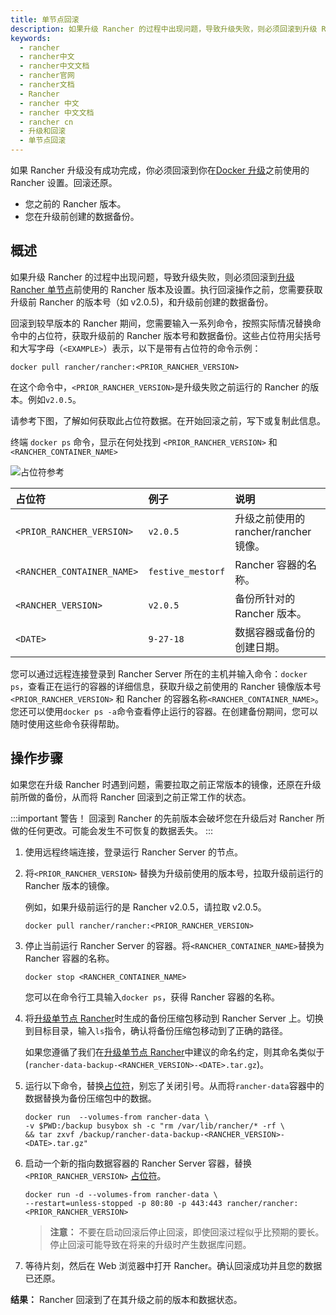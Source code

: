 ```yaml
---
title: 单节点回滚
description: 如果升级 Rancher 的过程中出现问题，导致升级失败，则必须回滚到升级 Rancher 单节点前使用的 Rancher 版本及设置。执行回滚操作之前，您需要获取升级前 Ranher 的版本号（如 v2.0.5)，和升级前创建的数据备份。回滚到较早版本的 Rancher 期间，您需要输入一系列命令，按照实际情况替换命令中的占位符，获取升级前的 Rancher 版本号和数据备份。这些占位符用尖括号和大写字母（`<EXAMPLE>`）表示，以下是带有占位符的命令示例。
keywords:
  - rancher
  - rancher中文
  - rancher中文文档
  - rancher官网
  - rancher文档
  - Rancher
  - rancher 中文
  - rancher 中文文档
  - rancher cn
  - 升级和回滚
  - 单节点回滚
---
```


如果 Rancher 升级没有成功完成，你必须回滚到你在[Docker 升级](/docs/rancher2.5/installation_new/install-rancher-on-k8s/upgrades/single-node/_index)之前使用的 Rancher 设置。回滚还原。

- 您之前的 Rancher 版本。
- 您在升级前创建的数据备份。

## 概述

如果升级 Rancher 的过程中出现问题，导致升级失败，则必须回滚到[升级 Rancher 单节点](/docs/rancher2.5/installation_new/install-rancher-on-k8s/upgrades/single-node/_index)前使用的 Rancher 版本及设置。执行回滚操作之前，您需要获取升级前 Rancher 的版本号（如 v2.0.5)，和升级前创建的数据备份。

回滚到较早版本的 Rancher 期间，您需要输入一系列命令，按照实际情况替换命令中的占位符，获取升级前的 Rancher 版本号和数据备份。这些占位符用尖括号和大写字母（`<EXAMPLE>`）表示，以下是带有占位符的命令示例：

```
docker pull rancher/rancher:<PRIOR_RANCHER_VERSION>
```

在这个命令中，`<PRIOR_RANCHER_VERSION>`是升级失败之前运行的 Rancher 的版本。例如`v2.0.5`。

请参考下图，了解如何获取此占位符数据。在开始回滚之前，写下或复制此信息。

终端 `docker ps` 命令，显示在何处找到 `<PRIOR_RANCHER_VERSION>` 和 `<RANCHER_CONTAINER_NAME>`

![占位符参考](/img/rancher/placeholder-ref-2.png)

| 占位符                     | 例子              | 说明                                  |
| :------------------------- | :---------------- | :------------------------------------ |
| `<PRIOR_RANCHER_VERSION>`  | `v2.0.5`          | 升级之前使用的 rancher/rancher 镜像。 |
| `<RANCHER_CONTAINER_NAME>` | `festive_mestorf` | Rancher 容器的名称。                  |
| `<RANCHER_VERSION>`        | `v2.0.5`          | 备份所针对的 Rancher 版本。           |
| `<DATE>`                   | `9-27-18`         | 数据容器或备份的创建日期。            |

您可以通过远程连接登录到 Rancher Server 所在的主机并输入命令：`docker ps`，查看正在运行的容器的详细信息，获取升级之前使用的 Rancher 镜像版本号`<PRIOR_RANCHER_VERSION>` 和 Rancher 的容器名称`<RANCHER_CONTAINER_NAME>`。您还可以使用`docker ps -a`命令查看停止运行的容器。在创建备份期间，您可以随时使用这些命令获得帮助。

## 操作步骤

如果您在升级 Rancher 时遇到问题，需要拉取之前正常版本的镜像，还原在升级前所做的备份，从而将 Rancher 回滚到之前正常工作的状态。

:::important 警告！
回滚到 Rancher 的先前版本会破坏您在升级后对 Rancher 所做的任何更改。可能会发生不可恢复的数据丢失。
:::

1. 使用远程终端连接，登录运行 Rancher Server 的节点。

1. 将`<PRIOR_RANCHER_VERSION>` 替换为升级前使用的版本号，拉取升级前运行的 Rancher 版本的镜像。

   例如，如果升级前运行的是 Rancher v2.0.5，请拉取 v2.0.5。

   ```
   docker pull rancher/rancher:<PRIOR_RANCHER_VERSION>
   ```

1. 停止当前运行 Rancher Server 的容器。将`<RANCHER_CONTAINER_NAME>`替换为 Rancher 容器的名称。

   ```
   docker stop <RANCHER_CONTAINER_NAME>
   ```

   您可以在命令行工具输入`docker ps`，获得 Rancher 容器的名称。

1. 将[升级单节点 Rancher](/docs/rancher2.5/installation_new/install-rancher-on-k8s/upgrades/single-node/_index)时生成的备份压缩包移动到 Rancher Server 上。切换到目标目录，输入`ls`指令，确认将备份压缩包移动到了正确的路径。

   如果您遵循了我们在[升级单节点 Rancher](/docs/rancher2.5/installation_new/install-rancher-on-k8s/upgrades/single-node/_index)中建议的命名约定，则其命名类似于(`rancher-data-backup-<RANCHER_VERSION>-<DATE>.tar.gz`)。

1. 运行以下命令，替换[占位符](#在回滚之前)，别忘了关闭引号。从而将`rancher-data`容器中的数据替换为备份压缩包中的数据。

   ```
   docker run  --volumes-from rancher-data \
   -v $PWD:/backup busybox sh -c "rm /var/lib/rancher/* -rf \
   && tar zxvf /backup/rancher-data-backup-<RANCHER_VERSION>-<DATE>.tar.gz"
   ```

1. 启动一个新的指向数据容器的 Rancher Server 容器，替换 `<PRIOR_RANCHER_VERSION>` [占位符](#在回滚之前)。

   ```
   docker run -d --volumes-from rancher-data \
   --restart=unless-stopped -p 80:80 -p 443:443 rancher/rancher:<PRIOR_RANCHER_VERSION>
   ```

   > **注意：** 不要在启动回滚后停止回滚，即使回滚过程似乎比预期的要长。停止回滚可能导致在将来的升级时产生数据库问题。

1. 等待片刻，然后在 Web 浏览器中打开 Rancher。确认回滚成功并且您的数据已还原。

**结果：** Rancher 回滚到了在其升级之前的版本和数据状态。
